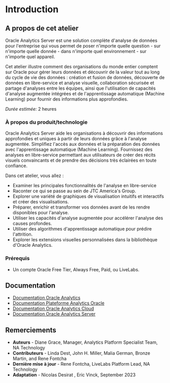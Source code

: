 # Introduction

## A propos de cet atelier
Oracle Analytics Server est une solution complète d'analyse de données pour l'entreprise qui vous permet de poser n'importe quelle question - sur n'importe quelle donnée - dans n'importe quel environnement - sur n'importe quel appareil.

Cet atelier illustre comment des organisations du monde entier comptent sur Oracle pour gérer leurs données et découvrir de la valeur tout au long du cycle de vie des données : création et fusion de données, découverte de données en libre-service et analyse visuelle, collaboration sécurisée et partage d'analyses entre les équipes, ainsi que l'utilisation de capacités d'analyse augmentée intégrées et de l'apprentissage automatique (Machine Learning) pour fournir des informations plus approfondies.

*Durée estimée:* 2 heures

### À propos du produit/technologie
Oracle Analytics Server aide les organisations à découvrir des informations approfondies et uniques à partir de leurs données grâce à l'analyse augmentée. Simplifiez l'accès aux données et la préparation des données avec l'apprentissage automatique (Machine Learning). Fournissez des analyses en libre-service permettant aux utilisateurs de créer des récits visuels convaincants et de prendre des décisions très éclairées en toute confiance.

  [](youtube:Dk9vLite0MA)

Dans cet atelier, vous allez :

- Examiner les principales fonctionnalités de l'analyse en libre-service
- Raconter ce qui se passe au sein de JTC America's Group.
- Explorer une variété de graphiques de visualisation intuitifs et interactifs et créer des visualisations.
- Préparer, enrichir et transformer vos données avant de les rendre disponibles pour l'analyse.
- Utiliser les capacités d'analyse augmentée pour accélérer l'analyse des causes profondes.
- Utiliser des algorithmes d'apprentissage automatique pour prédire l'attrition.
- Explorer les extensions visuelles personnalisées dans la bibliothèque d'Oracle Analytics.


### Prérequis
-	Un compte Oracle Free Tier, Always Free, Paid, ou LiveLabs.


## Documentation
* [Documentation Oracle Analytics](https://www.oracle.com/fr/business-analytics/)
* [Documentation Plateforme Analytics Oracle](https://www.oracle.com/fr/business-analytics/analytics-platform/)
* [Documentation Oracle Analytics Cloud](https://docs.oracle.com/fr-fr/iaas/analytics-cloud/index.html)
* [Documentation Oracle Analytics Server](https://www.oracle.com/business-analytics/analytics-server.html)


## Remerciements
* **Auteurs** - Diane Grace, Manager, Analytics Platform Specialist Team, NA Technology
* **Contributeurs** - Linda Dest, John H. Miller, Malia German, Bronze Martin, and Rene Fontcha
* **Dernière mise à jour** - Rene Fontcha, LiveLabs Platform Lead, NA Technology
* **Adaptation** - Nicolas Desirat , Eric Vinck, September 2023
